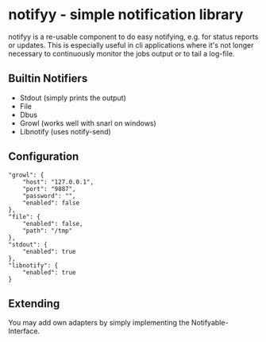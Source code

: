 notifyy - simple notification library
=====

notifyy is a re-usable component to do easy notifying, e.g. for status reports or updates.
This is especially useful in cli applications where it's not longer necessary to continuously monitor the jobs output or to tail a log-file.

Builtin Notifiers
-----

- Stdout (simply prints the output)
- File
- Dbus
- Growl (works well with snarl on windows)
- Libnotify (uses notify-send)

Configuration
-----
    "growl": {
        "host": "127.0.0.1",
        "port": "9887",
        "password": "",
        "enabled": false
    },
    "file": {
        "enabled": false,
        "path": "/tmp"
    },
    "stdout": {
        "enabled": true
    },
    "libnotify": {
        "enabled": true
    }

Extending
-----
You may add own adapters by simply implementing the Notifyable-Interface.